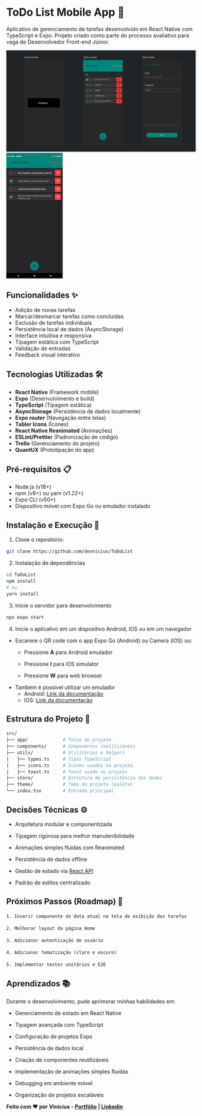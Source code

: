 # ToDo List Mobile App 📱

Aplicativo de gerenciamento de tarefas desenvolvido em React Native com TypeScript e Expo. Projeto criado como parte do processo avaliativo para vaga de Desenvolvedor Front-end Júnior.

<div>
    <img src="./assets/images/Prototipo.png" alt="drawing" width="650"/>
    <img src="./assets/images/apresentacao.gif" alt="drawing" width="150"/>
</div>

## Funcionalidades ✨

- Adição de novas tarefas
- Marcar/desmarcar tarefas como concluídas
- Exclusão de tarefas individuais
- Persistência local de dados (AsyncStorage)
- Interface intuitiva e responsiva
- Tipagem estática com TypeScript
- Validação de entradas
- Feedback visual interativo

## Tecnologias Utilizadas 🛠️

- **React Native** (Framework mobile)
- **Expo** (Desenvolvimento e build)
- **TypeScript** (Tipagem estática)
- **AsyncStorage** (Persistência de dados localmente)
- **Expo router** (Navegação entre telas)
- **Tabler Icons** (Ícones)
- **React Native Reanimated** (Animações)
- **ESLint/Prettier** (Padronização de código)
- **Trello** (Gerenciamento do projeto)
- **QuantUX** (Prototipação do app)

## Pré-requisitos 📋

- Node.js (v18+)
- npm (v9+) ou yarn (v1.22+)
- Expo CLI (v50+)
- Dispositivo móvel com Expo Go ou emulador instalado

## Instalação e Execução 🚀

1. Clone o repositório:
```bash
git clone https://github.com/devnicius/ToDoList
```
2. Instalação de dependências
```bash
cd ToDoList
npm install
# ou
yarn install
```
3. Inicie o servidor para desenvolvimento
```bash
npx expo start
```
4. Inicie o aplicativo em um dispositivo Android, IOS ou em um navegador
- Escaneie o QR code com o app Expo Go (Android) ou Camera (iOS) ou: 
    - Pressione **A** para Android emulador

    - Pressione **I** para iOS simulator

    - Pressione **W** para web browser
- Também é possível utilizar um emulador
    - Android: [Link da documentação](https://docs.expo.dev/workflow/android-studio-emulator/)
     - IOS: [Link da documentação](https://docs.expo.dev/workflow/ios-simulator/)


## Estrutura do Projeto 📂

```bash
src/
├── app/             # Telas do projeto
├── components/      # Componentes reutilizáveis
├── utils/           # Utilitários e helpers
|   ├── types.ts     # Tipos TypeScript
|   ├── icons.ts     # Ícones usados no projeto
|   ├── toast.ts     # Toast usado no projeto
├── store/           # Estrutura de persistência dos dados
├── theme/           # Tema do projeto (paleta)
└── index.tsx        # Entrada principal
```

## Decisões Técnicas ⚙️

- Arquitetura modular e componentizada

- Tipagem rigorosa para melhor manutenibilidade

- Animações simples fluidas com Reanimated

- Persistência de dados offline

- Gestão de estado via [React API](https://react.dev/learn/managing-state)

- Padrão de estilos centralizado

## Próximos Passos (Roadmap) 🔮

    1. Inserir componente de data atual na tela de exibição das tarefas

    2. Melhorar layout da página Home

    3. Adicionar autenticação de usuário

    4. Adicionar tematização (claro e escuro)

    5. Implementar testes unitários e E2E

## Aprendizados 📚

Durante o desenvolvimento, pude aprimorar minhas habilidades em:

- Gerenciamento de estado em React Native

- Tipagem avançada com TypeScript

- Configuração de projetos Expo

- Persistência de dados local

- Criação de componentes reutilizáveis

- Implementação de animações simples fluidas

- Debugging em ambiente móvel

- Organização de projetos escaláveis

**Feito com ❤️ por Vinícius - [Portfólio](https://devnicius.com.br/) | [Linkedin](https://www.linkedin.com/in/devnicius/)**
